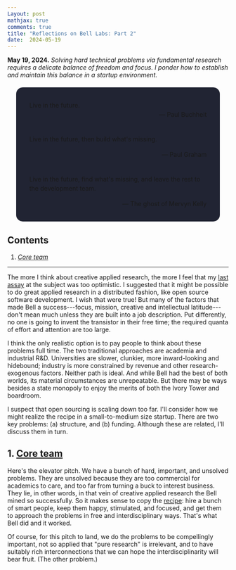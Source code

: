 ```yaml
---
Layout: post
mathjax: true
comments: true
title: "Reflections on Bell Labs: Part 2"
date:  2024-05-19
---
```


**May 19, 2024.** *Solving hard technical problems via fundamental
  research requires a delicate balance of freedom and focus. I ponder how to
  establish and maintain this balance in a startup environment.*

<div style="background-color: #212433 ; padding: 30px; margin: 20px; border: 0px solid
grey; line-height:1.5; border-radius: 15px">
Live in the future.
<br>

<div style="text-align: right">— Paul Buchheit</div>
<br>

Live in the future, then build what's missing.
<br>

<div style="text-align: right">— Paul Graham</div>
<br>

Live in the future, find what's missing, and leave the rest to
the development team.
<br>

<div style="text-align: right">— The ghost of Mervyn Kelly</div>
</div>

## Contents <a id="toc" name="toc"></a>

1. <a href="#sec-1"><i>Core team</i></a>

---

The more I think about creative applied research, the more I feel that
my <a href="https://heptar.ch/rbl1/">last assay</a> at the subject
was too optimistic.
I suggested that it might be possible to do great applied research in a
distributed fashion, like open source software development. I wish
that were true!
But many of the factors that made Bell a success---focus, mission,
creative and intellectual latitude---don't mean much unless they are
built into a job description.
Put differently, no one is going to invent the transistor in their
free time; the required quanta of effort and attention are too large.

I think the only realistic option is to pay people to think about
these problems full time.
The two traditional approaches are academia and industrial
R&D. Universities are slower, clunkier, more inward-looking and hidebound; industry
is more constrained by revenue and other research-exogenous factors.
Neither path is ideal.
And while Bell had the best of both worlds, its material circumstances are
unrepeatable. But there may be ways besides a state monopoly to enjoy
the merits of both the Ivory Tower and boardroom.

I suspect that open sourcing is scaling down too far. I'll consider
how we might realize the recipe in a small-to-medium size
startup. There are two key problems: (a) structure, and (b)
funding. Although these are related, I'll discuss them in turn.

## 1. <a href="#toc">Core team</a><a id="sec-1" name="sec-1"></a>

Here's the elevator pitch. We have a bunch of hard, important, and unsolved
problems. They are unsolved because they are too commercial for
academics to care, and too far from turning a buck to
interest business. They lie, in other words, in that vein of creative applied
research the Bell mined so successfully.
So it makes sense to copy the <a href="https://heptar.ch/rbl1/#sec-1-5">recipe</a>:
hire a bunch of smart people, keep them happy, stimulated, and
focused, and get them to approach the problems in free and interdisciplinary
ways.
That's what Bell did and it worked.

Of course, for this pitch to land, we do the problems to be
compellingly important, not so applied that "pure research" is
irrelevant, and to have suitably rich interconnections that we can
hope the interdisciplinarity will bear fruit. (The other problem.)

